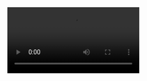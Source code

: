 <video autoplay loop>
  <source src="https://iamcarrico.com/talks/2016/the-wild-west-of-media-performance/resources/video/webp.mp4" type="video/mp4" />
</video>
